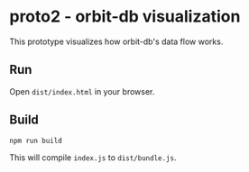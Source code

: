 # proto2 - orbit-db visualization

This prototype visualizes how orbit-db's data flow works.

## Run
Open `dist/index.html` in your browser.

## Build
```
npm run build
```

This will compile `index.js` to `dist/bundle.js`.
